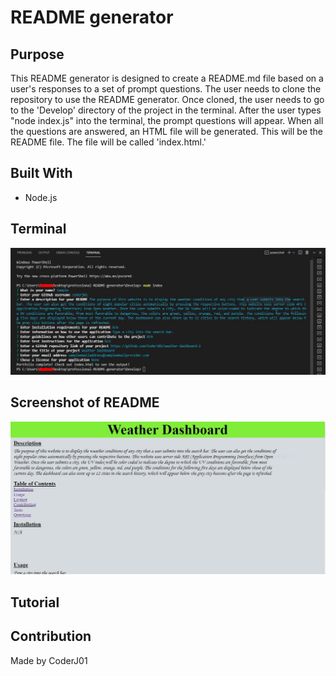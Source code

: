 # README generator

## Purpose
This README generator is designed to create a README.md file based on a user's responses to a set of prompt questions. The user needs to clone the repository to use the README generator. Once cloned, the user needs to go to the 'Develop' directory of the project in the terminal. After the user types "node index.js" into the terminal, the prompt questions will appear. When all the questions are answered, an HTML file will be generated. This will be the README file. The file will be called 'index.html.'

## Built With
 * Node.js

## Terminal
![Alt text](./assets/images/image-terminal.JPG?raw=true "terminal")

## Screenshot of README
![Alt text](./assets/images/image-README.JPG?raw=true "README file")

## Tutorial

## Contribution
Made by CoderJ01